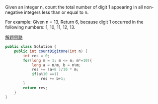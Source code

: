 Given an integer n, count the total number of digit 1 appearing in all non-negative integers less than or equal to n.

For example:
Given n = 13,
Return 6, because digit 1 occurred in the following numbers: 1, 10, 11, 12, 13.

[解题思路](http://blog.csdn.net/xudli/article/details/46798619)

```java
public class Solution {
    public int countDigitOne(int n) {
        int res = 0;
        for(long m = 1; m <= n; m*=10){
            long a = n/m, b = n%m;
            res += (a+8 )/10 * m;
            if(a%10 ==1)
                res += b+1;
        }
        return res;
    }
}
```
